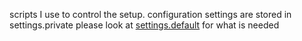 scripts I use to control the setup.
configuration settings are stored in settings.private
please look at [settings.default](settings.default) for what is needed